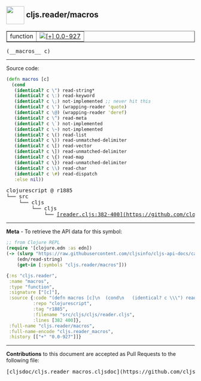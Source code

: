 ## <img width="48px" valign="middle" src="http://i.imgur.com/Hi20huC.png"> cljs.reader/macros

 <table border="1">
<tr>

<td>function</td>
<td><a href="https://github.com/cljsinfo/cljs-api-docs/tree/0.0-927"><img valign="middle" alt="[+] 0.0-927" src="https://img.shields.io/badge/+-0.0--927-lightgrey.svg"></a> </td>
</tr>
</table>

 <samp>
(__macros__ c)<br>
</samp>

---





Source code:

```clj
(defn macros [c]
  (cond
   (identical? c \") read-string*
   (identical? c \:) read-keyword
   (identical? c \;) not-implemented ;; never hit this
   (identical? c \') (wrapping-reader 'quote)
   (identical? c \@) (wrapping-reader 'deref)
   (identical? c \^) read-meta
   (identical? c \`) not-implemented
   (identical? c \~) not-implemented
   (identical? c \() read-list
   (identical? c \)) read-unmatched-delimiter
   (identical? c \[) read-vector
   (identical? c \]) read-unmatched-delimiter
   (identical? c \{) read-map
   (identical? c \}) read-unmatched-delimiter
   (identical? c \\) read-char
   (identical? c \#) read-dispatch
   :else nil))
```

 <pre>
clojurescript @ r1885
└── src
    └── cljs
        └── cljs
            └── <ins>[reader.cljs:382-400](https://github.com/clojure/clojurescript/blob/r1885/src/cljs/cljs/reader.cljs#L382-L400)</ins>
</pre>


---

__Meta__ - To retrieve the API data for this symbol:

```clj
;; from Clojure REPL
(require '[clojure.edn :as edn])
(-> (slurp "https://raw.githubusercontent.com/cljsinfo/cljs-api-docs/catalog/cljs-api.edn")
    (edn/read-string)
    (get-in [:symbols "cljs.reader/macros"]))
```

```clj
{:ns "cljs.reader",
 :name "macros",
 :type "function",
 :signature ["[c]"],
 :source {:code "(defn macros [c]\n  (cond\n   (identical? c \\\") read-string*\n   (identical? c \\:) read-keyword\n   (identical? c \\;) not-implemented ;; never hit this\n   (identical? c \\') (wrapping-reader 'quote)\n   (identical? c \\@) (wrapping-reader 'deref)\n   (identical? c \\^) read-meta\n   (identical? c \\`) not-implemented\n   (identical? c \\~) not-implemented\n   (identical? c \\() read-list\n   (identical? c \\)) read-unmatched-delimiter\n   (identical? c \\[) read-vector\n   (identical? c \\]) read-unmatched-delimiter\n   (identical? c \\{) read-map\n   (identical? c \\}) read-unmatched-delimiter\n   (identical? c \\\\) read-char\n   (identical? c \\#) read-dispatch\n   :else nil))",
          :repo "clojurescript",
          :tag "r1885",
          :filename "src/cljs/cljs/reader.cljs",
          :lines [382 400]},
 :full-name "cljs.reader/macros",
 :full-name-encode "cljs.reader_macros",
 :history [["+" "0.0-927"]]}

```

---

__Contributions__ to this document are accepted as Pull Requests to the following file:

 <pre>
[cljsdoc/cljs.reader_macros.cljsdoc](https://github.com/cljsinfo/cljs-api-docs/blob/master/cljsdoc/cljs.reader_macros.cljsdoc)
</pre>

